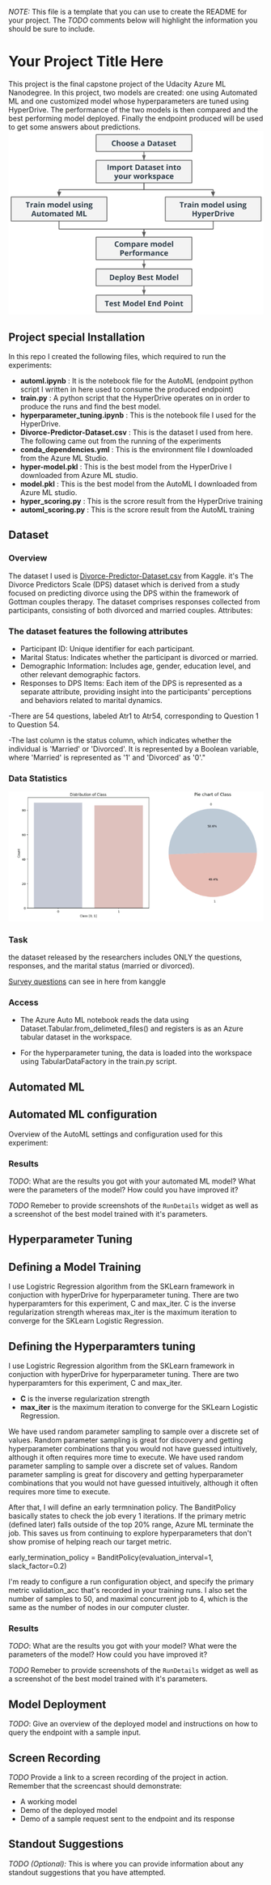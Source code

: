 *NOTE:* This file is a template that you can use to create the README for your project. The *TODO* comments below will highlight the information you should be sure to include.

# Your Project Title Here

This project is the final capstone project of the Udacity Azure ML Nanodegree. In this project, two models are created: one using Automated ML and one customized model whose hyperparameters are tuned using HyperDrive. The performance of the two models is then compared and the best performing model deployed. Finally the endpoint produced will be used to get some answers about predictions.
![alt text](images/capstone-diagram.png)

## Project special Installation
In this repo I created the following files, which required to run the experiments:

- **automl.ipynb** : It is the notebook file for the AutoML (endpoint python script I written in here used to consume the produced endpoint)
- **train.py** : A python script that the HyperDrive operates on in order to produce the runs and find the best model.
- **hyperparameter_tuning.ipynb** : This is the notebook file I used for the HyperDrive.
- **Divorce-Predictor-Dataset.csv** : This is the dataset I used from here. The following came out from the running of the experiments
- **conda_dependencies.yml** : This is the environment file I downloaded from the Azure ML Studio.
- **hyper-model.pkl** : This is the best model from the HyperDrive I downloaded from Azure ML studio.
- **model.pkl** : This is the best model from the AutoML I downloaded from Azure ML studio.
- **hyper_scoring.py** : This is the scrore result from the HyperDrive training
- **automl_scoring.py** : This is the scrore result from the AutoML training

## Dataset

### Overview
The dataset I used is [Divorce-Predictor-Dataset.csv](https://www.kaggle.com/datasets/rabieelkharoua/split-or-stay-divorce-predictor-dataset/data) from Kaggle. it's The Divorce Predictors Scale (DPS) dataset which is derived from a study focused on predicting divorce using the DPS within the framework of Gottman couples therapy. The dataset comprises responses collected from participants, consisting of both divorced and married couples.
Attributes:

### The dataset features the following attributes ### 

- Participant ID: Unique identifier for each participant.
- Marital Status: Indicates whether the participant is divorced or married.
- Demographic Information: Includes age, gender, education level, and other relevant demographic factors.
- Responses to DPS Items: Each item of the DPS is represented as a separate attribute, providing insight into the participants' perceptions and behaviors related to marital dynamics.

-There are 54 questions, labeled Atr1 to Atr54, corresponding to Question 1 to Question 54.

-The last column is the status column, which indicates whether the individual is 'Married' or 'Divorced'. It is represented by a Boolean variable, where 'Married' is represented as '1' and 'Divorced' as '0'."

### Data Statistics ###
![alt text](<images/dataset - distribution.png>)

### Task
the dataset released by the researchers includes ONLY the questions, responses, and the marital status (married or divorced).

[Survey questions](https://www.kaggle.com/datasets/rabieelkharoua/split-or-stay-divorce-predictor-dataset/data) can see in here from kanggle 

### Access

- The Azure Auto ML notebook reads the data using Dataset.Tabular.from_delimeted_files() and registers is as an Azure tabular dataset in the workspace.

- For the hyperparameter tuning, the data is loaded into the workspace using TabularDataFactory in the train.py script.

## Automated ML
## Automated ML configuration ##
Overview of the AutoML settings and configuration used for this experiment:

### Results
*TODO*: What are the results you got with your automated ML model? What were the parameters of the model? How could you have improved it?

*TODO* Remeber to provide screenshots of the `RunDetails` widget as well as a screenshot of the best model trained with it's parameters.

## Hyperparameter Tuning
## Defining a Model Training

I use Logistric Regression algorithm from the SKLearn framework in conjuction with hyperDrive for hyperparameter tuning. There are two hyperparamters for this experiment, C and max_iter. C is the inverse regularization strength whereas max_iter is the maximum iteration to converge for the SKLearn Logistic Regression.

## Defining the Hyperparamters tuning

I use Logistric Regression algorithm from the SKLearn framework in conjuction with hyperDrive for hyperparameter tuning. There are two hyperparamters for this experiment, C and max_iter. 
- **C** is the inverse regularization strength 
- **max_iter** is the maximum iteration to converge for the SKLearn Logistic Regression.

We have used random parameter sampling to sample over a discrete set of values. Random parameter sampling is great for discovery and getting hyperparameter combinations that you would not have guessed intuitively, although it often requires more time to execute.
We have used random parameter sampling to sample over a discrete set of values. Random parameter sampling is great for discovery and getting hyperparameter combinations that you would not have guessed intuitively, although it often requires more time to execute.



After that, I will define an early termnination policy. The BanditPolicy basically states to check the job every 1 iterations. If the primary metric (defined later) falls outside of the top 20% range, Azure ML terminate the job. This saves us from continuing to explore hyperparameters that don't show promise of helping reach our target metric.

early_termination_policy = BanditPolicy(evaluation_interval=1, slack_factor=0.2)

I'm ready to configure a run configuration object, and specify the primary metric validation_acc that's recorded in your training runs. I also set the number of samples to 50, and maximal concurrent job to 4, which is the same as the number of nodes in our computer cluster.


### Results
*TODO*: What are the results you got with your model? What were the parameters of the model? How could you have improved it?

*TODO* Remeber to provide screenshots of the `RunDetails` widget as well as a screenshot of the best model trained with it's parameters.

## Model Deployment
*TODO*: Give an overview of the deployed model and instructions on how to query the endpoint with a sample input.

## Screen Recording
*TODO* Provide a link to a screen recording of the project in action. Remember that the screencast should demonstrate:
- A working model
- Demo of the deployed  model
- Demo of a sample request sent to the endpoint and its response

## Standout Suggestions
*TODO (Optional):* This is where you can provide information about any standout suggestions that you have attempted.
